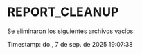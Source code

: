 # REPORT_CLEANUP

Se eliminaron los siguientes archivos vacíos:


Timestamp: do.,  7 de sep. de 2025 19:07:38
